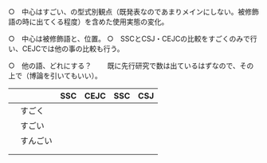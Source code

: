 
○　中心はすごい、の型式別観点（既発表なのであまりメインにしない。被修飾語の時に出てくる程度）を含めた使用実態の変化。

○　中心は被修飾語と、位置。
○　SSCとCSJ・CEJCの比較をすごくのみで行い、CEJCでは他の事の比較も行う。

○　他の語、どれにする？
　　既に先行研究で数は出ているはずなので、その上で（博論を引いてもいい）。


|     |      | SSC | CEJC | SSC | CSJ |
| --- | ---- | --- | ---- | --- | --- |
|     | すごく  |     |      |     |     |
|     | すごい  |     |      |     |     |
|     | すんごい |     |      |     |     |
|     |      |     |      |     |     |
|     |      |     |      |     |     |

